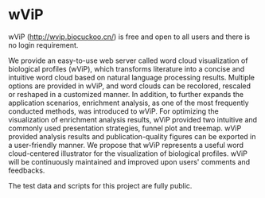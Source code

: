 # wViP
wViP (http://wvip.biocuckoo.cn/) is free and open to all users and there is no login requirement.

  We provide an easy-to-use web server called word cloud visualization of biological profiles (wViP), which transforms literature into a concise and intuitive word cloud based on natural language processing results. Multiple options are provided in wViP, and word clouds can be recolored, rescaled or reshaped in a customized manner. In addition, to further expands the application scenarios, enrichment analysis, as one of the most frequently conducted methods, was introduced to wViP. For optimizing the visualization of enrichment analysis results, wViP provided two intuitive and commonly used presentation strategies, funnel plot and treemap. wViP provided analysis results and publication-quality figures can be exported in a user-friendly manner. We propose that wViP represents a useful word cloud-centered illustrator for the visualization of biological profiles. wViP will be continuously maintained and improved upon users' comments and feedbacks.

  The test data and scripts for this project are fully public.
